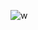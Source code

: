 
![w](https://user-images.githubusercontent.com/107209053/177765034-db8f3ddb-df71-4770-ae21-ef397a7134f7.png)
